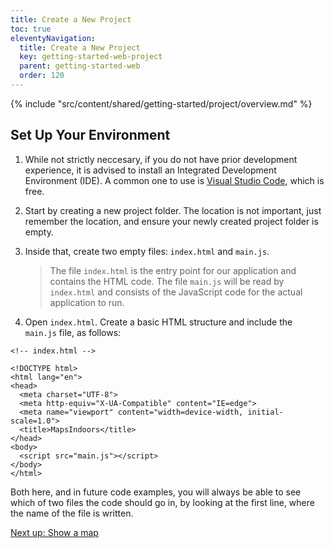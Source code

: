 ```yaml
---
title: Create a New Project
toc: true
eleventyNavigation:
  title: Create a New Project
  key: getting-started-web-project
  parent: getting-started-web
  order: 120
---
```


<!-- Overview -->
{% include "src/content/shared/getting-started/project/overview.md" %}

<!-- Environment -->
## Set Up Your Environment

1. While not strictly neccesary, if you do not have prior development experience, it is advised to install an Integrated Development Environment (IDE). A common one to use is [Visual Studio Code](https://code.visualstudio.com/), which is free.
1. Start by creating a new project folder. The location is not important, just remember the location, and ensure your newly created project folder is empty.
1. Inside that, create two empty files: `index.html` and `main.js`.

    > The file `index.html` is the entry point for our application and contains the HTML code. The file `main.js` will be read by `index.html` and consists of the JavaScript code for the actual application to run.

1. Open `index.html`. Create a basic HTML structure and include the `main.js` file, as follows:

```html/0
<!-- index.html -->

<!DOCTYPE html>
<html lang="en">
<head>
  <meta charset="UTF-8">
  <meta http-equiv="X-UA-Compatible" content="IE=edge">
  <meta name="viewport" content="width=device-width, initial-scale=1.0">
  <title>MapsIndoors</title>
</head>
<body>
  <script src="main.js"></script>
</body>
</html>
```

Both here, and in future code examples, you will always be able to see which of two files the code should go in, by looking at the first line, where the name of the file is written.

<p class="next-article"><a class="mi-button mi-button--outline" href="{{ site.url }}/content/getting-started/web/map/">Next up: Show a map</a></p>
